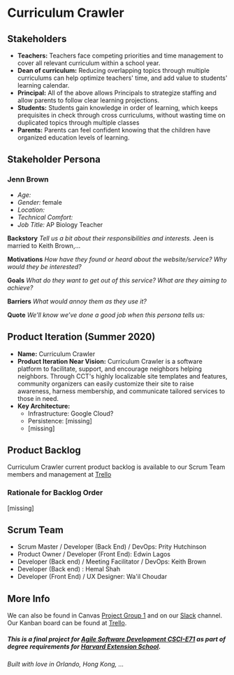 # Curriculum Crawler

## Stakeholders
* __Teachers:__ Teachers face competing priorities and time management to cover all relevant curriculum within a school year.
* __Dean of curriculum:__ Reducing overlapping topics through multiple curriculums can help optimize teachers' time, and add value to students' learning calendar.
* __Principal:__ All of the above allows Principals to strategize staffing and allow parents to follow clear learning projections.
* __Students:__ Students gain knowledge in order of learning, which keeps prequisites in check through cross curriculums, without wasting time on duplicated topics through multiple classes
* __Parents:__ Parents can feel confident knowing that the children have organized education levels of learning.

## Stakeholder Persona
### Jenn Brown

* _Age:_ 
* _Gender:_ female
* _Location:_ 
* _Technical Comfort:_ 
* _Job Title:_ AP Biology Teacher

__Backstory__ _Tell us a bit about their responsibilities and interests._ Jeen is married to Keith Brown,...

__Motivations__ _How have they found or heard about the website/service? Why would they be interested?_ 

__Goals__ _What do they want to get out of this service? What are they aiming to achieve?_ 

__Barriers__ _What would annoy them as they use it?_ 

__Quote__ _We’ll know we’ve done a good job when this persona tells us:_ 

## Product Iteration (Summer 2020)
* __Name:__ Curriculum Crawler
* __Product Iteration Near Vision:__ Curriculum Crawler is a software platform to facilitate, support, and encourage 
neighbors helping neighbors. Through CCT's highly localizable site templates and features, community organizers can 
easily customize their site to raise awareness, harness membership, and communicate tailored services to those in need.
* __Key Architecture:__ 
  * Infrastructure: Google Cloud?
  * Persistence: [missing]
  * [missing]

## Product Backlog
Curriculum Crawler current product backlog is available to our Scrum Team members and management at [Trello](https://trello.com/b/iLxDKgHT/agile-sprint-board)

### Rationale for Backlog Order
[missing]

## Scrum Team
- Scrum Master / Developer (Back End) / DevOps: Prity Hutchinson
- Product Owner / Developer (Front End): Edwin Lagos
- Developer (Back end) / Meeting Facilitator / DevOps: Keith Brown
- Developer (Back end) : Hemal Shah
- Developer (Front End) / UX Designer: Wa'il Choudar

## More Info

We can also be found in Canvas [Project Group 1](https://canvas.harvard.edu/courses/72401/groups) and on our [Slack](https://agilesoftwarecourse.slack.com/archives/C015ND86AJ3) channel. Our Kanban board can be found at [Trello](https://trello.com/b/iLxDKgHT/agile-sprint-board).

##### This is a final project for [Agile Software Development CSCI-E71](http://agilesoftwarecourse.org/) as part of degree requirements for  [Harvard Extension School](http://www.extension.harvard.edu/).

###### Built with love in Orlando, Hong Kong, ...
